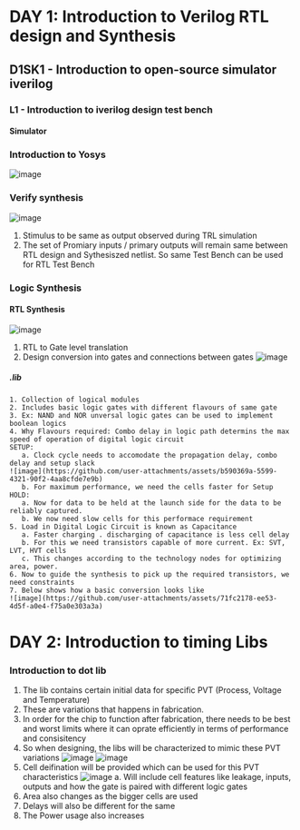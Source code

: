 # DAY 1: Introduction to Verilog RTL design and Synthesis

## D1SK1 - Introduction to open-source simulator iverilog

### L1 - Introduction to iverilog design test bench
#### Simulator

### Introduction to Yosys
![image](https://github.com/user-attachments/assets/2d8ee06c-4c66-4986-a313-69666477a884)
### Verify synthesis
![image](https://github.com/user-attachments/assets/6d9e87a1-bbe2-41ea-824d-d37f224bd348)
  1. Stimulus to be same as output observed during TRL simulation
  2. The set of Promiary inputs / primary outputs will remain same between RTL design and Sythesiszed netlist. So same Test Bench can be used for RTL Test Bench

### Logic Synthesis
#### RTL Synthesis
![image](https://github.com/user-attachments/assets/f43d8723-5f18-4dc0-8cd2-8d6daee64468)
  1. RTL to Gate level translation
  2. Design conversion into gates and connections between gates
![image](https://github.com/user-attachments/assets/44498a7b-22f8-4b8d-94ea-daf1e9ab71bf)
  ##### .lib
    1. Collection of logical modules
    2. Includes basic logic gates with different flavours of same gate
    3. Ex: NAND and NOR unversal logic gates can be used to implement boolean logics
    4. Why Flavours required: Combo delay in logic path determins the max speed of operation of digital logic circuit
    SETUP: 
       a. Clock cycle needs to accomodate the propagation delay, combo delay and setup slack
    ![image](https://github.com/user-attachments/assets/b590369a-5599-4321-90f2-4aa8cfde7e9b)
       b. For maximum performance, we need the cells faster for Setup 
    HOLD:
       a. Now for data to be held at the launch side for the data to be reliably captured. 
       b. We now need slow cells for this performace requirement
    5. Load in Digital Logic Circuit is known as Capacitance
       a. Faster charging . discharging of capacitance is less cell delay
       b. For this we need transistors capable of more current. Ex: SVT, LVT, HVT cells
       c. This changes according to the technology nodes for optimizing area, power.
    6. Now to guide the synthesis to pick up the required transistors, we need constraints
    7. Below shows how a basic conversion looks like
    ![image](https://github.com/user-attachments/assets/71fc2178-ee53-4d5f-a0e4-f75a0e303a3a)

    
# DAY 2: Introduction to timing Libs
### Introduction to dot lib
  1. The lib contains certain initial data for specific PVT (Process, Voltage and Temperature)
  2. These are variations that happens in fabrication.
  3. In order for the chip to function after fabrication, there needs to be best and worst limits where it can oprate efficiently in terms of performance and consisitency
  4. So when designing, the libs will be characterized to mimic these PVT variations
     ![image](https://github.com/user-attachments/assets/e094eb7a-8c00-47bd-8d49-df29dd45427b)
     ![image](https://github.com/user-attachments/assets/67c74ed2-2880-4580-be92-7ebc3b1cef97)
  5. Cell deifination will be provided which can be used for this PVT characteristics
     ![image](https://github.com/user-attachments/assets/eb7cc71f-82ee-42d1-8a2d-a77187ecc44b)
       a. Will include cell features like leakage, inputs, outputs and how the gate is paired with different logic gates
  6. Area also changes as the bigger cells are used
  7. Delays will also be different for the same
  8. The Power usage also increases



